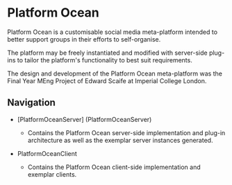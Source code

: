 # Platform Ocean

Platform Ocean is a customisable social media meta-platform intended to better support groups in their efforts to self-organise.

The platform may be freely instantiated and modified with server-side plug-ins to tailor the platform's functionality to best suit requirements.

The design and development of the Platform Ocean meta-platform was the Final Year MEng Project of Edward Scaife at Imperial College London.

## Navigation

- [PlatformOceanServer] (PlatformOceanServer)
  - Contains the Platform Ocean server-side implementation and plug-in architecture as well as the exemplar server instances generated.
  
- PlatformOceanClient
  - Contains the Platform Ocean client-side implementation and exemplar clients.


